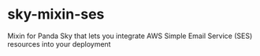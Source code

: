 # sky-mixin-ses
Mixin for Panda Sky that lets you integrate AWS Simple Email Service (SES) resources  into your deployment
